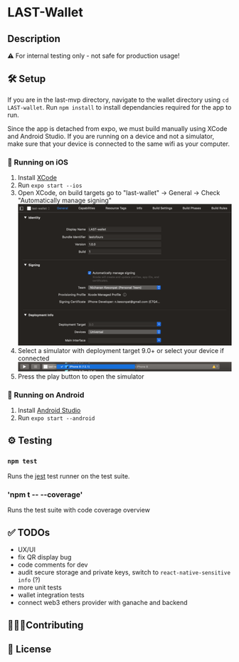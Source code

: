 # LAST-Wallet

## Description

⚠️ For internal testing only - not safe for production usage!

 ## 🛠 Setup

If you are in the last-mvp directory, navigate to the wallet directory using `cd LAST-wallet`. Run `npm install` to install dependancies required for the app to run.

Since the app is detached from expo, we must build manually using XCode and Android Studio. If you are running on a device and not a simulator, make sure that your device is connected to the same wifi as your computer.

### 📱 Running on iOS
1. Install [XCode](https://developer.apple.com/xcode/)
2. Run `expo start --ios`
3. Open XCode, on build targets go to "last-wallet" -> General -> Check "Automatically manage signing"
![Target Settings](assets/readme/xcode-signing.jpg)
4. Select a simulator with deployment target 9.0+ or select your device if connected
![Select a simulator](assets/readme/xcode-simulator.jpg)
5. Press the play button to open the simulator

### 🤖 Running on Android
1. Install [Android Studio](https://developer.android.com/studio/install)
2. Run `expo start --android`

## ⚙️ Testing

### `npm test`
Runs the [jest](https://github.com/facebook/jest) test runner on the test suite.

### 'npm t -- --coverage'
Runs the test suite with code coverage overview

## ✅ TODOs
- UX/UI
- fix QR display bug
- code comments for dev
- audit secure storage and private keys, switch to `react-native-sensitive info` (?)
- more unit tests
- wallet integration tests
- connect web3 ethers provider with ganache and backend

## 👩🏻‍💻Contributing

## 📄 License
